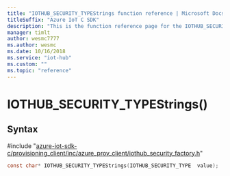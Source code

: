 ```yaml
---                             
title: "IOTHUB_SECURITY_TYPEStrings function reference | Microsoft Docs" 
titleSuffix: "Azure IoT C SDK"            
description: "This is the function reference page for the IOTHUB_SECURITY_TYPEStrings() function in the Azure IoT C SDK. This SDK is used with Azure IoT Hub and Azure IoT Hub Device Provisioning Service"            
manager: timlt                 
author: wesmc7777              
ms.author: wesmc               
ms.date: 10/16/2018                    
ms.service: "iot-hub"             
ms.custom: ""                
ms.topic: "reference"        
---                            
```


# IOTHUB_SECURITY_TYPEStrings()

## Syntax

\#include "[azure-iot-sdk-c/provisioning_client/inc/azure_prov_client/iothub_security_factory.h](../iothub-security-factory-h.md)"  
```C
const char* IOTHUB_SECURITY_TYPEStrings(IOTHUB_SECURITY_TYPE  value);
```

